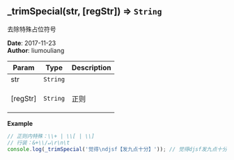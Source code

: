 ## \_trimSpecial(str, [regStr]) ⇒ <code>String</code>
<p>去除特殊占位符号</p>

**Date**: 2017-11-23  
**Author**: liumouliang  

| Param | Type | Description |
| --- | --- | --- |
| str | <code>String</code> |  |
| [regStr] | <code>String</code> | <p>正则 | 默认全部</p> |

**Example**  
```javascript
// 正则内特殊：\\+ | \\[ | \\]
// 行装：&+\\/↵\r\n\t
console.log(_trimSpecial('觉得\ndjsf【发九点十分】')); // 觉得djsf发九点十分
```
